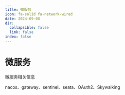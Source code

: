 ```yaml
---
title: 微服务
icon: fa-solid fa-network-wired
date: 2024-09-08
dir:
  collapsible: false
  link: false
index: false
---
```


# 微服务

微服务相关信息

nacos、gateway、sentinel、seata、OAuth2、Skywalking